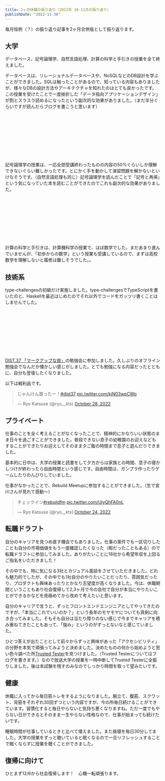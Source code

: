 ```yaml
---
title: 2ヶ月休職の振り返り（2022年 10-11月の振り返り）
publishDate: "2022-11-30"
---
```


毎月恒例（？）の振り返り記事を2ヶ月合併版として振り返ります。

## 大学

データベース、記号論理学、自然言語処理、計算の科学と手引きの授業を全て終えました。

データベースは、リレーショナルデータベースや、NoSQLなどのDB設計を学ぶことができました。SQLは触ったことがあるので、知っている内容もありましたが、様々なDBの設計方法やアーキテクチャを知れたのはとても良かったです。この授業を受けたことで一度挫折した「データ指向アプリケーションデザイン」が割とスラスラ読めるになったという副次的な効果がありました。（まだ半分ぐらいですが読んだらブログを書こうと思います）

<div class="iframely-embed"><div class="iframely-responsive" style="height: 140px; padding-bottom: 0;"><a href="https://www.amazon.co.jp/-/en/Martin-Kleppmann/dp/4873118700" data-iframely-url="//iframely.net/dZP0H0T?card=small"></a></div></div>

記号論理学の授業は、一応全部受講終わったものの内容の50%ぐらいしか理解できないぐらい難しかったです。とにかく手を動かして演習問題を解かないといけなそうです。（自然言語処理も同じ）記号論理学を読んだことで「記号と再帰」という気になっていた本を読むことができたのでこれも副次的な効果がありました。

<div class="iframely-embed"><div class="iframely-responsive" style="height: 140px; padding-bottom: 0;"><a href="https://www.amazon.co.jp/-/en/%E7%94%B0%E4%B8%AD-%E4%B9%85%E7%BE%8E%E5%AD%90/dp/4130802569" data-iframely-url="//iframely.net/AvPb3Fr?card=small"></a></div></div>

計算の科学と手引きは、計算機科学の授業で、ほぼ数学でした。まだあまり進んでいませんが、「初歩からの数学」という授業も受講しているので、まずは高校数学を理解しないと履修は難しそうでした。。

## 技術系

type-challengesの初級だけ実施しました。type-challengesでTypeScriptを書いたのと、Haskellを最近はじめたのでそれ以外でコードをガッツリ書くことはしませんでした。


<div class="iframely-embed"><div class="iframely-responsive" style="height: 140px; padding-bottom: 0;"><a href="https://ryokatsu.dev/blog/2022/1017" data-iframely-url="//iframely.net/IpVwYUo?card=small"></a></div></div>

[DIST.37 「マークアップな夜」](https://dist.connpass.com/event/261960/)の勉強会に参加しました。久しぶりのオフライン勉強会でなんだか懐かしい感じがしました。とても勉強になる内容だったとともに、自分も登壇したくなりました。


以下は戦利品です。
<blockquote class="twitter-tweet"><p lang="ja" dir="ltr">じゃんけん買ったー！<a href="https://twitter.com/hashtag/dist37?src=hash&amp;ref_src=twsrc%5Etfw">#dist37</a> <a href="https://t.co/kjN03wpCWp">pic.twitter.com/kjN03wpCWp</a></p>&mdash; Ryo Katsuse (@ryo__kts) <a href="https://twitter.com/ryo__kts/status/1585962166838263808?ref_src=twsrc%5Etfw">October 28, 2022</a></blockquote> <script async src="https://platform.twitter.com/widgets.js" charset="utf-8"></script>

## プライベート

仕事のことを全く考えることがなくなったことで、精神的にかなりいい状態のまま日々を過ごすことができました。普段できない息子の幼稚園のお迎えなどもすることができたりお迎えしてそのまま夕ご飯の時間まで息子と遊んだりできました。

基本的に日中は、大学の授業と読書をして夕方からは家族との時間、息子の寝かしつけが終わったら自由時間という感じです。自由時間は、ガンプラ作ったりゲームしたりのんびりしていました。

仕事がなかったことで、Rebuild Meetupに参加することができました。（生で宮川さんが見れて感動〜）

<blockquote class="twitter-tweet"><p lang="ja" dir="ltr">チェックイン<a href="https://twitter.com/hashtag/rebuildfm?src=hash&amp;ref_src=twsrc%5Etfw">#rebuildfm</a> <a href="https://t.co/UiyQhFA0nL">pic.twitter.com/UiyQhFA0nL</a></p>&mdash; Ryo Katsuse (@ryo__kts) <a href="https://twitter.com/ryo__kts/status/1584474524392640512?ref_src=twsrc%5Etfw">October 24, 2022</a></blockquote> <script async src="https://platform.twitter.com/widgets.js" charset="utf-8"></script>


## 転職ドラフト
自分のキャリアを見つめ直す機会でもありました。仕事の案件でも一区切りしたことも自分の市場価値をもう一度確認したくなった（暇だったこともある）ので転職ドラフトに参加してみました。ありがたいことに18社から希望年収を上回るご指名をいただきました！

その中でも、特に気になる3社とカジュアル面談をさせていただきました。どれも魅力的でしたが、その中でも1社自分のやりたいことだったり、雰囲気だったり、プロダクトも興味あったりとかなり志望度が高くなりました。今は、休職期間ということもあり社会復帰して2,3ヶ月で今の会社で自分が本当にやりたいことができるかなどを見極めてから改めて考えたいと思います。

自分のキャリアで言うと、ずっとフロントエンドエンジニアとしてやってきたのですが、「本当にこれでいいのか？」という長年のモヤモヤについても真剣に向き合ってみました。そもそも自分は当たり障りのない感じで今までキャリアを積み重ねてきたこともあって、「強み」というのがずっとないなと感じていました。

ひとつ答えが出たこととして前々からずっと興味があった「アクセシビリティ」の分野を本気で頑張ってみようと決めました。決めたものの何から始めようと思い色々調べた所[Trusted Tester](https://training.section508testing.net/)を見つけました。（Trusted Testerについてはブログを書きます。）なので放送大学の授業を一時中断してTrusted Testerに全振りしました。後は本試験を残すのみなのでしっかり時間を取って望みたいです。

## 健康

休職に入ってから毎日筋トレをするようになりました。腕立て、腹筋、スクワット、背筋をそれぞれ30回ずつという内容ですが、今の所毎日続けることができています。習慣化すると毎日やらないと気持ち悪くなりますね。ただ一度でもやらない日ができるとそのまま一生やらない性格なので、仕事が始まっても続けたいです。

睡眠時間が仕事しているときと比べて増えました。また昼寝を毎日30分してました。大学の授業をずっと聴いていると眠くなるので一旦リフレッシュすることで眠くならずに授業を聴くことができました。

## 復帰に向けて

ひとまず12/6から社会復帰します！　心機一転頑張ります。

